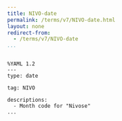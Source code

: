 ```yaml
---
title: NIVO-date
permalink: /terms/v7/NIVO-date.html
layout: none
redirect-from:
  - /terms/v7/NIVO-date
...
```


```

%YAML 1.2
---
type: date

tag: NIVO

descriptions:
  - Month code for "Nivose"
...

```